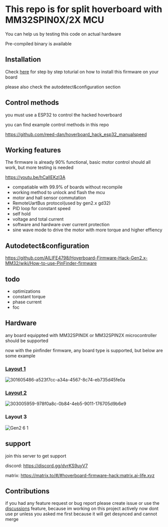 # This repo is for split hoverboard with MM32SPIN0X/2X MCU
 You can help us by testing this code on actual hardware

 Pre-compiled binary is available

## Installation 
Check [here](https://github.com/RoboDurden/Hoverboard-Firmware-Hack-Gen2.x/wiki/MM32SPIN05PF%E2%80%90Layout-2.8) for step by step toturial on how to install this firmware on your board

please also check the autodetect&configuration section
## Control methods
you must use a ESP32 to control the hacked hoverboard

you can find example control methods in this repo

https://github.com/reed-dan/hoverboard_hack_esp32_manualspeed
## Working features

The firmware is already 90% functional, basic motor control should all work, but more testing is needed

https://youtu.be/hCaIlEKzI3A
* compatiable with 99.9% of boards without recompile
* working method to unlock and flash the mcu
* motor and hall sensor commutation
* RemoteUartBus protocol(used by gen2.x gd32)
* PID loop for constant speed
* self hold
* voltage and total current
* software and hardware over current protection
* sine wave mode to drive the motor with more torque and higher effiency
## Autodetect&configuration

https://github.com/AILIFE4798/Hoverboard-Firmware-Hack-Gen2.x-MM32/wiki/How-to-use-PinFinder-firmware

## todo
* optimizations
* constant torque
* phase current
* foc
## Hardware
any board equippted with MM32SPIN0X or MM32SPIN2X microcontroller should be supported

now with the pinfinder firmware, any board type is supported, but below are some example

### [Layout 1](https://github.com/RoboDurden/Hoverboard-Firmware-Hack-Gen2.x/issues/59)
![301605486-a523f7cc-a34a-4567-8c74-eb735d45fe0a](https://github.com/AILIFE4798/Hoverboard-Firmware-Hack-Gen2.x-MM32/assets/142502122/8d725b8a-ae16-4200-9281-23d509e72d12)

### [Layout 2](https://github.com/RoboDurden/Hoverboard-Firmware-Hack-Gen2.x/issues/61)
![303005959-978f0a8c-0b84-4eb5-9011-176705d9b6e9](https://github.com/AILIFE4798/Hoverboard-Firmware-Hack-Gen2.x-MM32/assets/142502122/c4e70bda-5ef6-4b0c-80b7-7830203dcfcc)

### Layout 3
![Gen2 6 1](https://github.com/AILIFE4798/Hoverboard-Firmware-Hack-Gen2.x-MM32/assets/142502122/7c34e631-0be7-4276-aa93-18d8b7d5c52e)


## support
join this server to get support

discord: https://discord.gg/dvrKS9uyV7

matrix: https://matrix.to/#/#hoverboard-firmware-hack:matrix.ai-life.xyz

## Contributions
if you had any feature request or bug report please create issue or use the [discussions](https://github.com/AILIFE4798/Hoverboard-Firmware-Hack-Gen2.x-MM32/discussions) feature, because im working on this project actively now dont use pr unless you asked me first because it will get desynced and cannot merge






